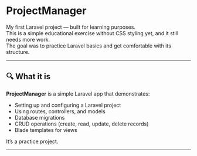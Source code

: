 # ProjectManager

My first Laravel project — built for learning purposes.  
This is a simple educational exercise without CSS styling yet, and it still needs more work.  
The goal was to practice Laravel basics and get comfortable with its structure.

---

## 🔍 What it is

**ProjectManager** is a simple Laravel app that demonstrates:

- Setting up and configuring a Laravel project  
- Using routes, controllers, and models  
- Database migrations  
- CRUD operations (create, read, update, delete records)  
- Blade templates for views  

It’s a practice project.

---
